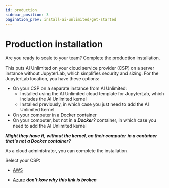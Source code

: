 ```yaml
---
id: production
sidebar_position: 3
pagination_prev: install-ai-unlimited/get-started
---
```


# Production installation

Are you ready to scale to your team? Complete the production installation.

This puts AI Unlimited on your cloud service provider (CSP) on a server instance without JupyterLab, which simplifies security and sizing. For the JupyterLab location, you have these options:

- On your CSP on a separate instance from AI Unlimited:
  - Installed using the AI Unlimited cloud template for JupyterLab, which includes the AI Unlimited kernel 
  - Installed previously, in which case you just need to add the AI Unlimited kernel
- On your computer in a Docker container
- On your computer, but not in a ***Docker?*** container, in which case you need to add the AI Unlimited kernel

***Might they have it, without the kernel, on their computer in a container that's not a Docker container?***

As a cloud administrator, you can complete the installation.

Select your CSP:
- [AWS](/docs/install-ai-unlimited/production/AWS/prod-aws-before-you-start.md)

- [Azure](/docs/install-ai-unlimited/production/Azure/prod-azure-before-you-begin.md) ***don't kow why this link is broken***




